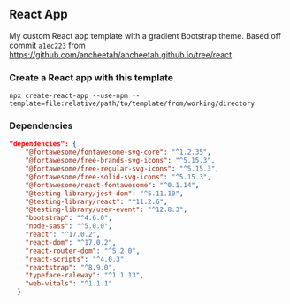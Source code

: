 ## React App
My custom React app template with a gradient Bootstrap theme.
Based off commit `a1ec223` from https://github.com/ancheetah/ancheetah.github.io/tree/react

### Create a React app with this template
`npx create-react-app --use-npm --template=file:relative/path/to/template/from/working/directory`

### Dependencies
```json
"dependencies": {
    "@fortawesome/fontawesome-svg-core": "^1.2.35",
    "@fortawesome/free-brands-svg-icons": "^5.15.3",
    "@fortawesome/free-regular-svg-icons": "^5.15.3",
    "@fortawesome/free-solid-svg-icons": "^5.15.3",
    "@fortawesome/react-fontawesome": "^0.1.14",
    "@testing-library/jest-dom": "^5.11.10",
    "@testing-library/react": "^11.2.6",
    "@testing-library/user-event": "^12.8.3",
    "bootstrap": "^4.6.0",
    "node-sass": "^5.0.0",
    "react": "^17.0.2",
    "react-dom": "^17.0.2",
    "react-router-dom": "^5.2.0",
    "react-scripts": "^4.0.3",
    "reactstrap": "^8.9.0",
    "typeface-raleway": "^1.1.13",
    "web-vitals": "^1.1.1"
  }
  ```